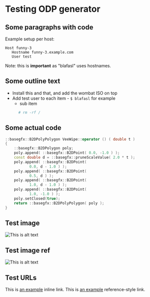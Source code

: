 # Testing ODP generator

## Some paragraphs with code

Example setup per host:

    Host funny-3
       Hostname funny-3.example.com
       User test

Note: this is **important** as "blafasl" uses <short> hostnames.

## Some outline text

* Install this and that, and add the wombat ISO on top
* Add test user to each item - `$ blafasl` for example
  * sub item

~~~ bash
      # rm -rf /
~~~

## Some actual code

~~~ c++
::basegfx::B2DPolyPolygon VeeWipe::operator () ( double t )
{
    ::basegfx::B2DPolygon poly;
    poly.append( ::basegfx::B2DPoint( 0.0, -1.0 ) );
    const double d = ::basegfx::pruneScaleValue( 2.0 * t );
    poly.append( ::basegfx::B2DPoint(
           0.0, d - 1.0 ) );
    poly.append( ::basegfx::B2DPoint(
           0.5, d ) );
    poly.append( ::basegfx::B2DPoint(
           1.0, d - 1.0 ) );
    poly.append( ::basegfx::B2DPoint(
           1.0, -1.0 ) );
    poly.setClosed(true);
    return ::basegfx::B2DPolyPolygon( poly );
}
~~~

## Test image

![This is alt text](http://upload.wikimedia.org/wikipedia/commons/0/02/LibreOffice_Logo_Flat.svg "This is optional title for a direct img")

## Test image ref

![This is alt text][1]

## Test URLs

This is [an example](http://example.com/ "Title") inline link.
This is [an example][2] reference-style link.

[1]: https://wiki.documentfoundation.org/images/8/87/LibreOffice_external_logo_600px.png  "This is optional title attribute for a ref img"
[2]: http://example.com/  "Optional Title Here"
